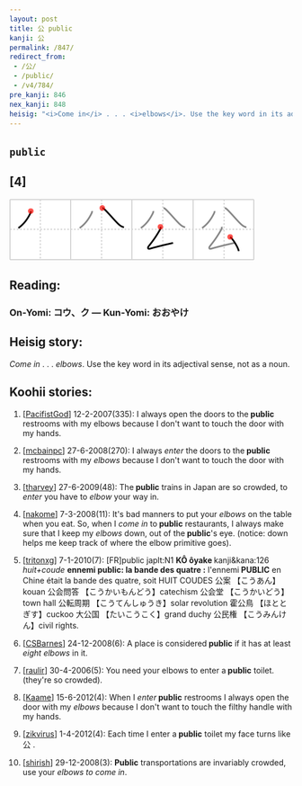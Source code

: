```yaml
---
layout: post
title: 公 public
kanji: 公
permalink: /847/
redirect_from:
 - /公/
 - /public/
 - /v4/784/
pre_kanji: 846
nex_kanji: 848
heisig: "<i>Come in</i> . . . <i>elbows</i>. Use the key word in its adjectival sense, not as a noun."
---
```


## `public`

## [4]

<div class="stroke"><img src="../images/E585AC.png" /></div>

## Reading:

### On-Yomi: コウ、ク &mdash; Kun-Yomi: おおやけ

## Heisig story:

<i>Come in</i> . . . <i>elbows</i>. Use the key word in its adjectival sense, not as a noun.

## Koohii stories:

1) [<a href="http://kanji.koohii.com/profile/PacifistGod">PacifistGod</a>] 12-2-2007(335): I always open the doors to the<strong> public</strong> restrooms with my elbows because I don&#039;t want to touch the door with my hands.

2) [<a href="http://kanji.koohii.com/profile/mcbainpc">mcbainpc</a>] 27-6-2008(270): I always <em>enter</em> the doors to the<strong> public</strong> restrooms with my <em>elbows</em> because I don&#039;t want to touch the door with my hands.

3) [<a href="http://kanji.koohii.com/profile/tharvey">tharvey</a>] 27-6-2009(48): The<strong> public</strong> trains in Japan are so crowded, to <em>enter</em> you have to <em>elbow</em> your way in.

4) [<a href="http://kanji.koohii.com/profile/nakome">nakome</a>] 7-3-2008(11): It&#039;s bad manners to put your <em>elbows</em> on the table when you eat. So, when I <em>come in</em> to<strong> public</strong> restaurants, I always make sure that I keep my <em>elbows</em> down, out of the<strong> public</strong>&#039;s eye. (notice: down helps me keep track of where the elbow primitive goes).

5) [<a href="http://kanji.koohii.com/profile/tritonxg">tritonxg</a>] 7-1-2010(7): [FR]public japlt:N1 <strong>KÔ ôyake </strong> kanji&amp;kana:126 <em>huit+coude </em><strong>ennemi<strong> public</strong>: la bande des quatre :</strong> l&#039;ennemi<strong> PUBLIC</strong> en Chine était la bande des quatre, soit HUIT COUDES 公案 【こうあん】kouan 公会問答 【こうかいもんどう】catechism 公会堂 【こうかいどう】town hall 公転周期 【こうてんしゅうき】solar revolution 霍公鳥 【ほととぎす】cuckoo 大公国 【たいこうこく】grand duchy 公民権 【こうみんけん】civil rights.

6) [<a href="http://kanji.koohii.com/profile/CSBarnes">CSBarnes</a>] 24-12-2008(6): A place is considered<strong> public</strong> if it has at least <em>eight elbows</em> in it.

7) [<a href="http://kanji.koohii.com/profile/raulir">raulir</a>] 30-4-2006(5): You need your elbows to enter a<strong> public</strong> toilet. (they&#039;re so crowded).

8) [<a href="http://kanji.koohii.com/profile/Kaame">Kaame</a>] 15-6-2012(4): When I <em>enter</em><strong> public</strong> restrooms I always open the door with my <em>elbows</em> because I don&#039;t want to touch the filthy handle with my hands.

9) [<a href="http://kanji.koohii.com/profile/zikvirus">zikvirus</a>] 1-4-2012(4): Each time I enter a<strong> public</strong> toilet my face turns like 公 .

10) [<a href="http://kanji.koohii.com/profile/shirish">shirish</a>] 29-12-2008(3): <strong>Public</strong> transportations are invariably crowded, use your <em>elbows to come in</em>.
